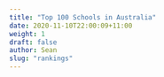 ```yaml
---
title: "Top 100 Schools in Australia"
date: 2020-11-10T22:00:09+11:00
weight: 1
draft: false
author: Sean
slug: "rankings"
---
```




